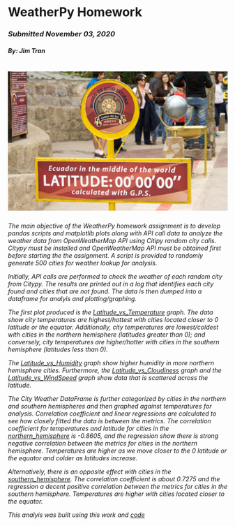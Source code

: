 # WeatherPy Homework
### _Submitted November 03, 2020_
#### _By: Jim Tran_

![equatorsign](Final_Outputs/equatorsign.png)
==============================================

*The main objective of the WeatherPy homework assignment is to develop pandas scripts and matplotlib plots along with API call data to analyze the weather data from OpenWeatherMap API using Citipy random city calls.  Citypy must be installed and OpenWeatherMap API must be obtained first before starting the the assignment.  A script is provided to randomly generate 500 cities for weather lookup for analysis.*  

*Initially, API calls are performed to check the weather of each random city from Citypy.  The results are printed out in a log that identifies each city found and cities that are not found.  The data is then dumped into a dataframe for analyis and plotting/graphing.*

*The first plot produced is the [Latitude_vs_Temperature](Final_Outputs/Latitude_Temperature.png) graph.  The data show city temperatures are highest/hottest with cities located closer to 0 latitude or the equator.  Additionally, city temperatures are lowest/coldest with cities in the northern hemisphere 
(latitudes greater than 0); and conversely, city temperatures are higher/hotter with cities in the southern hemisphere (latitudes less than 0).* 

 *The [Latitude_vs_Humidity](Final_Outputs/Latitude_Humidity.png) graph show higher humidity in more northern hemisphere cities.  Furthermore, the [Latitude_vs_Cloudiness](Final_Outputs/Latitude_Cloudiness.png) graph and the [Latitude_vs_WindSpeed](Final_Outputs/Latitude_WindSpeed.png) graph show data that is scattered across the latitude.*
  
*The City Weather DataFrame is further categorized by cities in the northern and southern hemispheres and then graphed against temperatures for analysis. Correlation coefficient and linear regressions are calculated to see how closely fitted the data is between the metrics.  The correlation coefficient for temperatures and latitude for cities in the [northern_hemisphere](Final_Outputs/Temperature_latitude_NorthHem.png) is -0.8605, and the regression show there is strong negative correlation between the metrics for cities in the northern hemisphere.  Temperatures are higher as we move closer to the 0 latitude or the equator and colder as latitudes increase.*

*Alternatively, there is an opposite effect with cities in the [southern_hemisphere](Final_Outputs/Temperature_latitude_SouthHem.png). The correlation coefficient is about 0.7275 and the regression a decent positive correlation between the metrics for cities in the southern hemisphere.  Temperatures are higher with cities located closer to the equator.* 

*This analyis was built using this work and [code](https://github.com/JimKTran/UofT-BCS-Python-API-Challenge/blob/master/WeatherPy/WeatherPy_Final.ipynb)*
